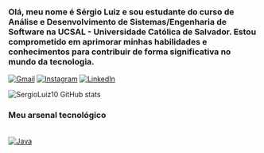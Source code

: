### Olá, meu nome é Sérgio Luiz e sou estudante do curso de Análise e Desenvolvimento de Sistemas/Engenharia de Software na UCSAL - Universidade Católica de Salvador. Estou comprometido em aprimorar minhas habilidades e conhecimentos para contribuir de forma significativa no mundo da tecnologia.
[![Gmail](https://img.shields.io/badge/Gmail-D14836?style=for-the-badge&logo=gmail&logoColor=white)](https://mail.google.com/mail/u/0/?tab=rm&ogbl#inbox)
[![Instagram](https://img.shields.io/badge/Instagram-E4405F?style=for-the-badge&logo=instagram&logoColor=white)](https://www.instagram.com/serjo.__/)
[![LinkedIn](https://img.shields.io/badge/LinkedIn-0077B5?style=for-the-badge&logo=linkedin&logoColor=white)](https://www.linkedin.com/in/sergio-luiz-02a314287/)

![SergioLuiz10 GitHub stats](https://github-readme-stats.vercel.app/api?username=SergioLuiz10&show_icons=true&theme=gruvbox)

### Meu arsenal tecnológico
<div style="display:inline_block"><br/>
    <a href="#">
        <img align="center" alt="Java" src="https://img.icons8.com/color/96/000000/java-coffee-cup-logo--v1.png"/>
    </a>
</div>
